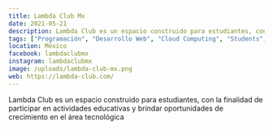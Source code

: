 ```yaml
---
title: Lambda Club Mx
date: 2021-05-21
description: Lambda Club es un espacio construido para estudiantes, con la finalidad de participar en actividades educativas y brindar oportunidades de crecimiento en el área tecnológica
tags: ["Programación", "Desarrollo Web", "Cloud Computing", "Students", "Ciencia de datos", "Programación funcional", "UX", "UI", "Hackathones", "Talleres", "Inteligencia Artificial", "Machine Learning", "Cursos"]
location: México
facebook: lambdaclubmx
instagram: lambdaclubmx
image: /uploads/lambda-club-mx.png
web: https://lambda-club.com/
---
```


Lambda Club es un espacio construido para estudiantes, con la finalidad de participar en actividades educativas y brindar oportunidades de crecimiento en el área tecnológica